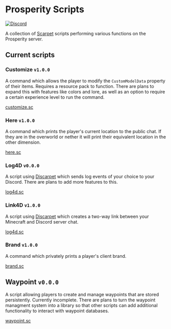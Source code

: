 # Prosperity Scripts

[![Discord](https://img.shields.io/discord/844449121376534558?color=%235865F2&label=discord&logo=discord&logoColor=white)](https://discord.gg/rC38tvFSEU/)

A collection of [Scarpet](https://github.com/gnembon/fabric-carpet/blob/master/docs/scarpet/Documentation.md) scripts performing various functions on the Prosperity server.

## Current scripts

### Customize `v1.0.0`

A command which allows the player to modify the `CustomModelData` property of their items. Requires a resource pack to function. There are plans to expand this with features like colors and lore, as well as an option to require a certain experience level to run the command.

[customize.sc](https://github.com/ProsperityMC/Prosperity-Scripts/blob/main/utilities/customize.sc)

### Here `v1.0.0`

A command which prints the player's current location to the public chat. If they are in the overworld or nether it will print their equivalent location in the other dimension.

[here.sc](https://github.com/ProsperityMC/Prosperity-Scripts/blob/main/utilities/here.sc)

### Log4D `v0.0.0`

A script using [Discarpet](https://github.com/replaceitem/carpet-discarpet) which sends log events of your choice to your Discord. There are plans to add more features to this.

[log4d.sc](https://github.com/ProsperityMC/Prosperity-Scripts/blob/main/admin/log4d.sc)

### Link4D `v1.0.0`

A script using [Discarpet](https://github.com/replaceitem/carpet-discarpet) which creates a two-way link between your Minecraft and Discord server chat.

[log4d.sc](https://github.com/ProsperityMC/Prosperity-Scripts/blob/main/admin/link4d.sc)

### Brand `v1.0.0`

A command which privately prints a player's client brand.

[brand.sc](https://github.com/ProsperityMC/Prosperity-Scripts/blob/main/admin/brand.sc)

## Waypoint `v0.0.0`

A script allowing players to create and manage waypoints that are stored persistently. Currently incomplete. There are plans to turn the waypoint managment system into a library so that other scripts can add additional functionality to interact with waypoint databases.

[waypoint.sc](https://github.com/ProsperityMC/Prosperity-Scripts/blob/main/utilities/waypoint.sc)
